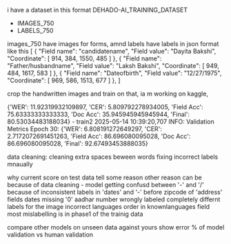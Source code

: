 i have a dataset in this format
DEHADO-AI_TRAINING_DATASET
- IMAGES_750
- LABELS_750

images_750 have images for forms, amnd labels have labels in json format like this 
[
    {
        "Field name": "candidatename",
        "Field value": "Dayita Bakshi",
        "Coordinate": [
            914,
            384,
            1550,
            485
        ]
    },
    {
        "Field name": "Father/husbandname",
        "Field value": "Laksh Bakshi",
        "Coordinate": [
            949,
            484,
            1617,
            583
        ]
    },
    {
        "Field name": "Dateofbirth",
        "Field value": "12/27/1975",
        "Coordinate": [
            969,
            586,
            1513,
            677
        ]
    },
]

crop the handwritten images and train on that, ia m working on kaggle, 



 {'WER': 11.92319932109897, 'CER': 5.809792278934005, 'Field Acc': 75.63333333333333, 'Doc Acc': 35.945945945945944, 'Final': 80.53034483188034} - train2
 2025-05-14 10:39:20,707 INFO: Validation Metrics Epoch 30: {'WER': 6.808191272649297, 'CER': 2.7172072691451263, 'Field Acc': 86.696080095028, 'Doc Acc': 86.696080095028, 'Final': 92.67493453888035}








 data cleaning:
 cleaning extra spaces beween words
 fixing incorrect labels mnaually


 why current score on test data
 tell some reason
 other reason can be because 
    of data cleaning - model getting confusd between '-' and '/' because of inconsistent labels in 'dates' and '-' before zipcode of 'address' fields
    dates missing '0'
    aadhar number wrongly labeled
    completely differnt labels for the image
    incorrect languages order in knownlanguages field
most mislabelling is in phase1 of the trainig data

compare other models on unseen data against yours
show error % of model validation vs human validation